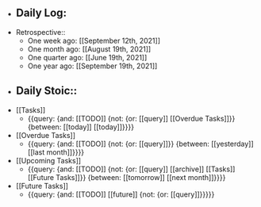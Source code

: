 - Daily Log:
    - 
- Retrospective::
    - One week ago: [[September 12th, 2021]]
    - One month ago: [[August 19th, 2021]]
    - One quarter ago: [[June 19th, 2021]]
    - One year ago: [[September 19th, 2021]]
- Daily Stoic::
    - 
- [[Tasks]]
    - {{query: {and: [[TODO]] {not: {or: [[query]] [[Overdue Tasks]]}} {between: [[today]] [[today]]}}}}
- [[Overdue Tasks]]
    - {{query: {and: [[TODO]] {not: {or: [[query]]}} {between: [[yesterday]] [[last month]]}}}}
- [[Upcoming Tasks]]
    - {{query: {and: [[TODO]] {not: {or: [[query]] [[archive]] [[Tasks]] [[Future Tasks]]}} {between: [[tomorrow]] [[next month]]}}}}
- [[Future Tasks]]
    - {{query: {and: [[TODO]] [[future]] {not: {or: [[query]]}}}}}
